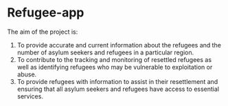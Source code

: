 # Refugee-app
The aim of the project is:<br/>
1. To provide accurate and current information about the refugees and the number of asylum seekers and refugees in a particular region.<br/>
2. To contribute to the tracking and monitoring of resettled refugees as well as identifying refugees who may be vulnerable to exploitation or abuse.<br/>
3. To provide refugees with information to assist in their resettlement and ensuring that all asylum seekers and refugees have access to essential services.
